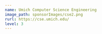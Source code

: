 ```yaml
---
name: Umich Computer Science Engineering
image_path: sponsorImages/cse2.png
rurl: https://cse.umich.edu/
level: 3
---
```


